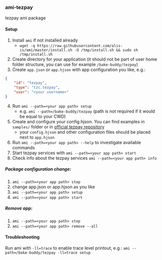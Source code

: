 ### ami-tezpay

tezpay ami package

#### Setup

1. Install `ami` if not installed already
    * `wget -q https://raw.githubusercontent.com/alis-is/ami/master/install.sh -O /tmp/install.sh && sudo sh /tmp/install.sh `
2. Create directory for your application (it should not be part of user home folder structure, you can use for example `/bake-buddy/tezpay`)
3. Create `app.json` or `app.hjson` with app configuration you like, e.g.:
```json
{
    "id": "tezpay",
    "type": "tzc.tezpay",
    "user": "<your username>"
}
```
4. Run `ami --path=<your app path> setup`
   * e.g. `ami --path=/bake-buddy/tezpay` (path is not required if it would be equal to your CWD)
5. Create and configure your config.hjson. You can find examples in `samples/` folder or in [official tezpay repository](https://github.com/tez-capital/tezpay/tree/main/docs/configuration) 
	- your `config.hjson` and other configuration files should be placed next to `app.hjson`
6. Run `ami --path=<your app path> --help` to investigate available commands
7. Start tezpay services with `ami --path=<your app path> start`
8. Check info about the tezpay services `ami --path=<your app path> info`

##### Package configuration change: 
1. `ami --path=<your app path> stop`
2. change app.json or app.hjson as you like
3. `ami --path=<your app path> setup`
4. `ami --path=<your app path> start`

##### Remove app: 
1. `ami --path=<your app path> stop`
2. `ami --path=<your app path> remove --all`

#### Troubleshooting 

Run ami with `-ll=trace` to enable trace level printout, e.g.:
`ami --path=/bake-buddy/tezpay -ll=trace setup`